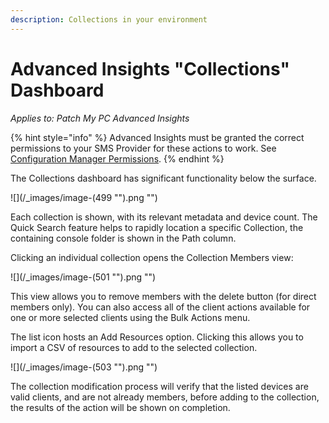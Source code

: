 ```yaml
---
description: Collections in your environment
---
```


# Advanced Insights "Collections" Dashboard

_Applies to: Patch My PC Advanced Insights_

{% hint style="info" %}
Advanced Insights must be granted the correct permissions to your SMS Provider for these actions to work. See [Configuration Manager Permissions](../../insights-configuration-manager-permission-requirements.md).
{% endhint %}

The Collections dashboard has significant functionality below the surface.

!\[]\(/\_images/image-(499 "").png "")

Each collection is shown, with its relevant metadata and device count. The Quick Search feature helps to rapidly location a specific Collection, the containing console folder is shown in the Path column.

Clicking an individual collection opens the Collection Members view:

!\[]\(/\_images/image-(501 "").png "")

This view allows you to remove members with the delete button (for direct members only). You can also access all of the client actions available for one or more selected clients using the Bulk Actions menu.

The list icon hosts an Add Resources option. Clicking this allows you to import a CSV of resources to add to the selected collection.

!\[]\(/\_images/image-(503 "").png "")

The collection modification process will verify that the listed devices are valid clients, and are not already members, before adding to the collection, the results of the action will be shown on completion.
